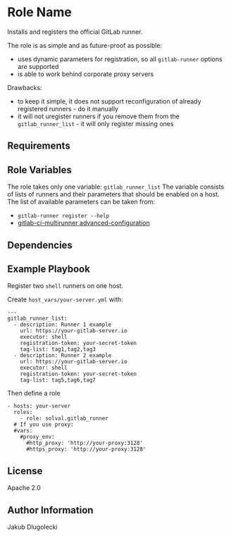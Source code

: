 Role Name
=========

Installs and registers the official GitLab runner.

The role is as simple and as future-proof as possible:
* uses dynamic parameters for registration, so all `gitlab-runner` options are supported
* is able to work behind corporate proxy servers

Drawbacks:
* to keep it simple, it does not support reconfiguration of already registered runners - do it manually
* it will not uregister runners if you remove them from the `gitlab_runner_list` - it will only register missing ones

Requirements
------------

Role Variables
--------------

The role takes only one variable: `gitlab_runner_list`
The variable consists of lists of runners and their parameters that should be enabled on a host.
The list of available parameters can be taken from:
* `gitlab-runner register --help`
* [gitlab-ci-multirunner advanced-configuration](https://gitlab.com/gitlab-org/gitlab-ci-multi-runner/blob/master/docs/configuration/advanced-configuration.md)

Dependencies
------------


Example Playbook
----------------

Register two `shell` runners on one host.

Create `host_vars/your-server.yml` with:

```
---
gitlab_runner_list:
  - description: Runner 1 example
    url: https://your-gitlab-server.io
    executor: shell
    registration-token: your-secret-token
    tag-list: tag1,tag2,tag3
  - description: Runner 2 example
    url: https://your-gitlab-server.io
    executor: shell
    registration-token: your-secret-token
    tag-list: tag5,tag6,tag7
```

Then define a role

```
- hosts: your-server
  roles:
    - role: solval.gitlab_runner
  # If you use proxy:
  #vars:
    #proxy_env:
      #http_proxy: 'http://your-proxy:3128'
      #https_proxy: 'http://your-proxy:3128'
```

License
-------

Apache 2.0

Author Information
------------------

Jakub Dlugolecki
